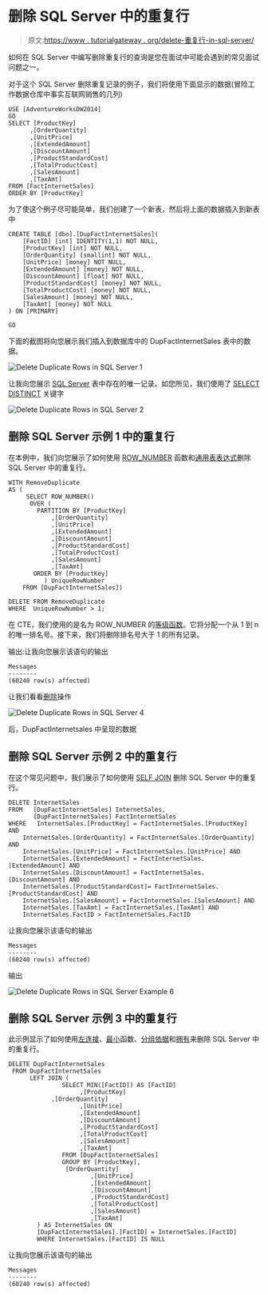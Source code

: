 # 删除 SQL Server 中的重复行

> 原文:[https://www . tutorialgateway . org/delete-重复行-in-sql-server/](https://www.tutorialgateway.org/delete-duplicate-rows-in-sql-server/)

如何在 SQL Server 中编写删除重复行的查询是您在面试中可能会遇到的常见面试问题之一。

对于这个 SQL Server 删除重复记录的例子，我们将使用下面显示的数据(冒险工作数据仓库中事实互联网销售的几列)

```
USE [AdventureWorksDW2014]
GO
SELECT [ProductKey]
      ,[OrderQuantity]
      ,[UnitPrice]
      ,[ExtendedAmount]
      ,[DiscountAmount]
      ,[ProductStandardCost]
      ,[TotalProductCost]
      ,[SalesAmount]
      ,[TaxAmt]
FROM [FactInternetSales]
ORDER BY [ProductKey]
```

为了使这个例子尽可能简单，我们创建了一个新表，然后将上面的数据插入到新表中

```
CREATE TABLE [dbo].[DupFactInternetSales](
	[FactID] [int] IDENTITY(1,1) NOT NULL,
	[ProductKey] [int] NOT NULL,
	[OrderQuantity] [smallint] NOT NULL,
	[UnitPrice] [money] NOT NULL,
	[ExtendedAmount] [money] NOT NULL,
	[DiscountAmount] [float] NOT NULL,
	[ProductStandardCost] [money] NOT NULL,
	[TotalProductCost] [money] NOT NULL,
	[SalesAmount] [money] NOT NULL,
	[TaxAmt] [money] NOT NULL
) ON [PRIMARY]

GO
```

下面的截图将向您展示我们插入到数据库中的 DupFactInternetSales 表中的数据。

![Delete Duplicate Rows in SQL Server 1](img/e008f7741e40e93419f9d829c8d3dc18.png)

让我向您展示 [SQL Server](https://www.tutorialgateway.org/sql/) 表中存在的唯一记录。如您所见，我们使用了 [SELECT DISTINCT](https://www.tutorialgateway.org/sql-select-distinct-statement/) 关键字

![Delete Duplicate Rows in SQL Server 2](img/52f4044cb630b8dadbf7b156a1fea737.png)

## 删除 SQL Server 示例 1 中的重复行

在本例中，我们向您展示了如何使用 [ROW_NUMBER](https://www.tutorialgateway.org/sql-row_number/) 函数和[通用表表达式](https://www.tutorialgateway.org/sql-server-cte/)删除 SQL Server 中的重复行。

```
WITH RemoveDuplicate
AS (
     SELECT ROW_NUMBER() 
      OVER (
	    PARTITION BY [ProductKey]
			,[OrderQuantity]
			,[UnitPrice]
			,[ExtendedAmount]
			,[DiscountAmount]
			,[ProductStandardCost]
			,[TotalProductCost]
			,[SalesAmount]
			,[TaxAmt]
	   ORDER BY [ProductKey]
          ) UniqueRowNumber
    FROM [DupFactInternetSales])

DELETE FROM RemoveDuplicate
WHERE  UniqueRowNumber > 1;
```

在 CTE，我们使用的是名为 ROW_NUMBER 的[等级函数](https://www.tutorialgateway.org/ranking-functions-in-sql-server/)。它将分配一个从 1 到 n 的唯一排名号。接下来，我们将删除排名号大于 1 的所有记录。

输出:让我向您展示该语句的输出

```
Messages
--------
(60240 row(s) affected)
```

让我们看看[删除](https://www.tutorialgateway.org/sql-delete-statement/)操作

![Delete Duplicate Rows in SQL Server 4](img/21b57f276bac9cda8644c570b977a735.png)

后，DupFactInternetsales 中呈现的数据

## 删除 SQL Server 示例 2 中的重复行

在这个常见问题中，我们展示了如何使用 [SELF JOIN](https://www.tutorialgateway.org/sql-self-join/) 删除 SQL Server 中的重复行。

```
DELETE InternetSales
FROM   [DupFactInternetSales] InternetSales,
       [DupFactInternetSales] FactInternetSales
WHERE   InternetSales.[ProductKey] = FactInternetSales.[ProductKey] AND
	InternetSales.[OrderQuantity] = FactInternetSales.[OrderQuantity] AND
	InternetSales.[UnitPrice] = FactInternetSales.[UnitPrice] AND
	InternetSales.[ExtendedAmount] = FactInternetSales.[ExtendedAmount] AND 
	InternetSales.[DiscountAmount] = FactInternetSales.[DiscountAmount] AND 
	InternetSales.[ProductStandardCost]= FactInternetSales.[ProductStandardCost] AND 
	InternetSales.[SalesAmount] = FactInternetSales.[SalesAmount] AND 
	InternetSales.[TaxAmt] = FactInternetSales.[TaxAmt] AND 
	InternetSales.FactID > FactInternetSales.FactID
```

让我向您展示该语句的输出

```
Messages
--------
(60240 row(s) affected)
```

输出

![Delete Duplicate Rows in SQL Server Example 6](img/10723045d200708a740676f99ce2fb1d.png)

## 删除 SQL Server 示例 3 中的重复行

此示例显示了如何使用[左连接](https://www.tutorialgateway.org/sql-left-join/)、[最小](https://www.tutorialgateway.org/sql-min-function/)函数、[分组依据](https://www.tutorialgateway.org/sql-group-by-clause/)和[拥有](https://www.tutorialgateway.org/sql-having-clause/)来删除 SQL Server 中的重复行。

```
DELETE DupFactInternetSales
 FROM DupFactInternetSales
      LEFT JOIN (
               SELECT MIN([FactID]) AS [FactID] 
                    ,[ProductKey]
		    ,[OrderQuantity]
                    ,[UnitPrice]
                    ,[ExtendedAmount]
                    ,[DiscountAmount]
                    ,[ProductStandardCost]
                    ,[TotalProductCost]
                    ,[SalesAmount]
                    ,[TaxAmt]
               FROM [DupFactInternetSales]
               GROUP BY [ProductKey],
		        [OrderQuantity]
                       ,[UnitPrice]
                       ,[ExtendedAmount]
                       ,[DiscountAmount]
                       ,[ProductStandardCost]
                       ,[TotalProductCost]
                       ,[SalesAmount]
                       ,[TaxAmt]
        ) AS InternetSales ON
        [DupFactInternetSales].[FactID] = InternetSales.[FactID]
        WHERE InternetSales.[FactID] IS NULL
```

让我向您展示该语句的输出

```
Messages
--------
(60240 row(s) affected)
```